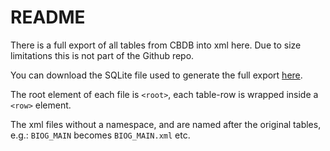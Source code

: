 # README

There is a full export of all tables from CBDB into xml here. 
Due to size limitations this is not part of the Github repo. 

You can download the SQLite file used to generate the full export [here](https://hu-my.sharepoint.com/personal/hongsuwang_fas_harvard_edu/_layouts/15/guestaccess.aspx?guestaccesstoken=3E8k6iahdJx2Ew6k%2BAeKHDuP4DSSFzbpy02BbfjXhKs%3D&docid=09fda1531e3214410a18eb2aece0b003f).

The root element of each file is ```<root>```, each table-row is wrapped inside a ```<row>``` element. 

The xml files without a namespace, and are named after the original tables, e.g.:
```BIOG_MAIN``` becomes ```BIOG_MAIN.xml``` etc. 
